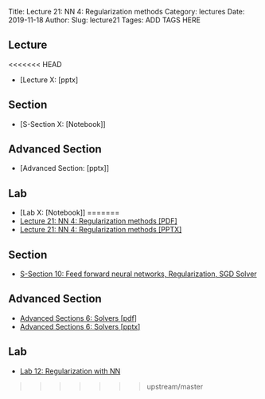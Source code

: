 Title: Lecture 21: NN 4: Regularization methods
Category: lectures
Date: 2019-11-18
Author: 
Slug: lecture21
Tages: ADD TAGS HERE


## Lecture

<<<<<<< HEAD
- [Lecture X: [pptx]


## Section

- [S-Section X: [Notebook]]


## Advanced Section

- [Advanced Section: [pptx]]


## Lab

- [Lab X: [Notebook]]
=======
- [Lecture 21: NN 4: Regularization methods [PDF]]({attach}presentation/Lecture21_OptimizersAndRegularization.pdf)
- [Lecture 21: NN 4: Regularization methods [PPTX]]({attach}presentation/Lecture21_OptimizersAndRegularization.pptx)

## Section

- [S-Section 10: Feed forward neural networks,  Regularization, SGD Solver]({filename}../../notebook/cs109a_section_10.ipynb)

## Advanced Section

- [Advanced Sections 6: Solvers [pdf]]({attach}../../presentation/Adv_Section6_Slides_ConvergingNNs.pdf)
- [Advanced Sections 6: Solvers [pptx]]({attach}../../presentation/Adv_Section6_Slides_ConvergingNNs.pptx)

## Lab

- [Lab 12: Regularization with NN]({filename}../../notes/lab12_NN.ipynb)

>>>>>>> upstream/master
